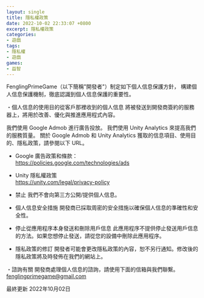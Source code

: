 ```yaml
---
layout: single
title: 隱私權政策
date: 2022-10-02 22:33:07 +0800
excerpt: 隱私權政策
categories:
- 遊戲
tags:
- 隱私權
- 遊戲
games:
- 益智
---
```


FenglingPrimeGame（以下簡稱"開發者"）制定如下個人信息保護方針，
構建個人信息保護機制，徹底認識到個人信息保護的重要性。

・個人信息的使用目的從客戶那裡收到的個人信息
將被發送到開發商簽約的服務器上，將用於改善、優化與推進應用程式內容。

我們使用 Google Admob 進行廣告投放。
我們使用 Unity Analytics 來提高我們的服務質量。
關於 Google Admob 和 Unity Analytics 獲取的信息項目、使用目的、隱私政策，請參閱以下 URL。

* Google 廣告政策和條款：  
https://policies.google.com/technologies/ads
* Unity 隱私權政策  
https://unity.com/legal/privacy-policy

* 禁止
我們不會向第三方公開/提供個人信息。

* 個人信息安全措施
開發商已採取周密的安全措施以確保個人信息的準確性和安全性。

* 停止從應用程序本身發送和刪除用戶信息
此應用程序不提供停止發送用戶信息的方法。如果您想停止發送，請從您的設備中刪除此應用程序。

* 隱私政策的修訂
開發者可能會更改隱私政策的內容，恕不另行通知。修改後的隱私政策將及時發佈在我們的網站上。

・諮詢有關
開發商處理個人信息的諮詢，請使用下面的信箱與我們聯繫。
fenglingprimegame@gmail.com

最終更新 2022年10月02日